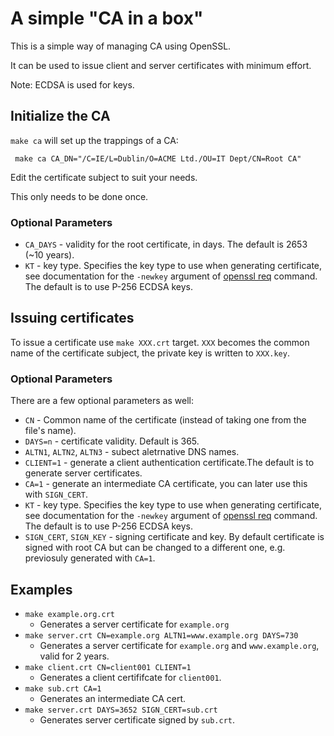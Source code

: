 # A simple "CA in a box"

This is a simple way of managing CA using OpenSSL.

It can be used to issue client and server certificates with minimum effort.

Note: ECDSA is used for keys.

## Initialize the CA

`make ca` will set up the trappings of a CA:

```
 make ca CA_DN="/C=IE/L=Dublin/O=ACME Ltd./OU=IT Dept/CN=Root CA"
```

Edit the certificate subject to suit your needs.

This only needs to be done once.

### Optional Parameters

 * `CA_DAYS` - validity for the root certificate, in days. The default is 2653 (~10 years).
 * `KT` - key type. Specifies the key type to use when generating certificate, see documentation for the `-newkey` argument of [openssl req](https://www.openssl.org/docs/manmaster/man1/req.html) command. The default is to use P-256 ECDSA keys.

## Issuing certificates

To issue a certificate use `make XXX.crt` target. `XXX` becomes the common name of the certificate subject, the private key is written to `XXX.key`.

### Optional Parameters

There are a few optional parameters as well:
 * `CN` - Common name of the certificate (instead of taking one from the file's name).
 * `DAYS=n` - certificate validity. Default is 365.
 * `ALTN1`, `ALTN2`, `ALTN3` - subect aletrnative DNS names.
 * `CLIENT=1` - generate a client authentication certificate.The default is to generate server certificates.
 * `CA=1` - generate an intermediate CA certificate, you can later use this with `SIGN_CERT`.
 * `KT` - key type. Specifies the key type to use when generating certificate, see documentation for the `-newkey` argument of [openssl req](https://www.openssl.org/docs/manmaster/man1/req.html) command. The default is to use P-256 ECDSA keys.
 * `SIGN_CERT`, `SIGN_KEY` - signing certificate and key. By default certificate is signed with root CA but can be changed to a different one, e.g. previosuly generated with `CA=1`.

## Examples
 * `make example.org.crt`
   * Generates a server certificate for `example.org`
 * `make server.crt CN=example.org ALTN1=www.example.org DAYS=730`
   * Generates a server certificate for `example.org` and `www.example.org`, valid for 2 years.
 * `make client.crt CN=client001 CLIENT=1`
   * Generates a client certififcate for `client001`.
 * `make sub.crt CA=1`
   * Generates an intermediate CA cert.
 * `make server.crt DAYS=3652 SIGN_CERT=sub.crt`
   * Generates server certificate signed by `sub.crt`.
 ```
